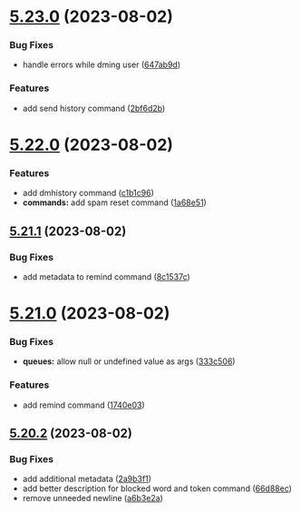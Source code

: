 # [5.23.0](https://github.com/onesoft-sudo/sudobot/compare/v5.22.0...v5.23.0) (2023-08-02)


### Bug Fixes

* handle errors while dming user ([647ab9d](https://github.com/onesoft-sudo/sudobot/commit/647ab9d8687440b8eddad0ba83e3bf719c53e4b3))


### Features

* add send history command ([2bf6d2b](https://github.com/onesoft-sudo/sudobot/commit/2bf6d2b9ec2163c8d8ce261b652427fef95c2475))



# [5.22.0](https://github.com/onesoft-sudo/sudobot/compare/v5.21.1...v5.22.0) (2023-08-02)


### Features

* add dmhistory command ([c1b1c96](https://github.com/onesoft-sudo/sudobot/commit/c1b1c96525d024a59d60026499a264c7674c10aa))
* **commands:** add spam reset command ([1a68e51](https://github.com/onesoft-sudo/sudobot/commit/1a68e5146750ee43534cda920d62a706bb151bed))



## [5.21.1](https://github.com/onesoft-sudo/sudobot/compare/v5.21.0...v5.21.1) (2023-08-02)


### Bug Fixes

* add metadata to remind command ([8c1537c](https://github.com/onesoft-sudo/sudobot/commit/8c1537c27cfe69e75b20eac61bc1a5940754d825))



# [5.21.0](https://github.com/onesoft-sudo/sudobot/compare/v5.20.2...v5.21.0) (2023-08-02)


### Bug Fixes

* **queues:** allow null or undefined value as args ([333c506](https://github.com/onesoft-sudo/sudobot/commit/333c5067d5cab46b81dd77ebd6db726575e2111e))


### Features

* add remind command ([1740e03](https://github.com/onesoft-sudo/sudobot/commit/1740e03f2eb4b34161efeeb0e5693b7a6510e384))



## [5.20.2](https://github.com/onesoft-sudo/sudobot/compare/v5.20.1...v5.20.2) (2023-08-02)


### Bug Fixes

* add additional metadata ([2a9b3f1](https://github.com/onesoft-sudo/sudobot/commit/2a9b3f1146f56bd17a81d585f2639e857459edcc))
* add better description for blocked word and token command ([66d88ec](https://github.com/onesoft-sudo/sudobot/commit/66d88ecc2949350a6e157b528b23266812a6ef3f))
* remove unneeded newline ([a6b3e2a](https://github.com/onesoft-sudo/sudobot/commit/a6b3e2a4e7f37dd1b2d24f9e77116fd1af68e426))



